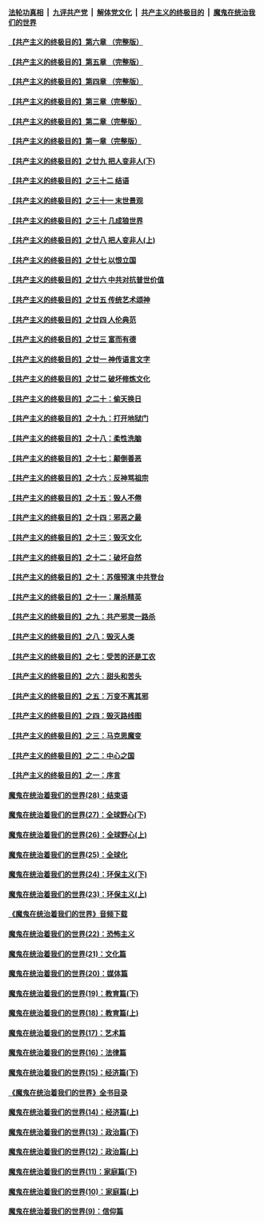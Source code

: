 

####  [法轮功真相](../../../../basic/blob/master/README.md?t=04221632) &nbsp;|&nbsp; [九评共产党](../../../../9ping.md/blob/master/README.md?t=04221632) &nbsp;|&nbsp; [解体党文化](../../../../jtdwh.md/blob/master/README.md?t=04221632)  &nbsp;|&nbsp; [共产主义的终极目的](../../../../gczydzjmd.md/blob/master/README.md?t=04221632) &nbsp;|&nbsp; [魔鬼在统治我们的世界](../../../../mgztzwmdsj.md/blob/master/README.md?t=04221632) 

#### [【共产主义的终极目的】第六章 （完整版）](../pages/nsc422/n11428913.md?t=04221632) 

#### [【共产主义的终极目的】第五章 （完整版）](../pages/nsc422/n11428912.md?t=04221632) 

#### [【共产主义的终极目的】第四章 （完整版）](../pages/nsc422/n11428907.md?t=04221632) 

#### [【共产主义的终极目的】第三章（完整版）](../pages/nsc422/n11428848.md?t=04221632) 

#### [【共产主义的终极目的】第二章（完整版）](../pages/nsc422/n11428831.md?t=04221632) 

#### [【共产主义的终极目的】第一章（完整版）](../pages/nsc422/n11417651.md?t=04221632) 

#### [【共产主义的终极目的】之廿九 把人变非人(下)](../pages/nsc422/n11344140.md?t=04221632) 

#### [【共产主义的终极目的】之三十二 结语](../pages/nsc422/n11360535.md?t=04221632) 

#### [【共产主义的终极目的】之三十一 末世景观](../pages/nsc422/n11351129.md?t=04221632) 

#### [【共产主义的终极目的】之三十 几成狼世界](../pages/nsc422/n11348280.md?t=04221632) 

#### [【共产主义的终极目的】之廿八 把人变非人(上)](../pages/nsc422/n11340492.md?t=04221632) 

#### [【共产主义的终极目的】之廿七 以恨立国](../pages/nsc422/n11336944.md?t=04221632) 

#### [【共产主义的终极目的】之廿六 中共对抗普世价值](../pages/nsc422/n11324785.md?t=04221632) 

#### [【共产主义的终极目的】之廿五 传统艺术颂神](../pages/nsc422/n11296396.md?t=04221632) 

#### [【共产主义的终极目的】之廿四 人伦典范](../pages/nsc422/n11296397.md?t=04221632) 

#### [【共产主义的终极目的】之廿三 富而有德](../pages/nsc422/n11283598.md?t=04221632) 

#### [【共产主义的终极目的】之廿一 神传语言文字](../pages/nsc422/n11263265.md?t=04221632) 

#### [【共产主义的终极目的】之廿二 破坏修炼文化](../pages/nsc422/n11245728.md?t=04221632) 

#### [【共产主义的终极目的】之二十：偷天换日](../pages/nsc422/n11238846.md?t=04221632) 

#### [【共产主义的终极目的】之十九：打开地狱门](../pages/nsc422/n11206376.md?t=04221632) 

#### [【共产主义的终极目的】之十八：柔性洗脑](../pages/nsc422/n11199994.md?t=04221632) 

#### [【共产主义的终极目的】之十七：颠倒善恶](../pages/nsc422/n11179782.md?t=04221632) 

#### [【共产主义的终极目的】之十六：反神骂祖宗](../pages/nsc422/n11166798.md?t=04221632) 

#### [【共产主义的终极目的】之十五：毁人不倦](../pages/nsc422/n11166792.md?t=04221632) 

#### [【共产主义的终极目的】之十四：邪恶之最](../pages/nsc422/n11150249.md?t=04221632) 

#### [【共产主义的终极目的】之十三：毁灭文化](../pages/nsc422/n11135227.md?t=04221632) 

#### [【共产主义的终极目的】之十二：破坏自然](../pages/nsc422/n11135214.md?t=04221632) 

#### [【共产主义的终极目的】之十：苏俄预演 中共登台](../pages/nsc422/n11118424.md?t=04221632) 

#### [【共产主义的终极目的】之十一：屠杀精英](../pages/nsc422/n11118442.md?t=04221632) 

#### [【共产主义的终极目的】之九：共产邪灵一路杀](../pages/nsc422/n11114139.md?t=04221632) 

#### [【共产主义的终极目的】之八：毁灭人类](../pages/nsc422/n11108503.md?t=04221632) 

#### [【共产主义的终极目的】之七：受苦的还是工农](../pages/nsc422/n11101809.md?t=04221632) 

#### [【共产主义的终极目的】之六：甜头和苦头](../pages/nsc422/n11096971.md?t=04221632) 

#### [【共产主义的终极目的】之五：万变不离其邪](../pages/nsc422/n11091285.md?t=04221632) 

#### [【共产主义的终极目的】之四：毁灭路线图](../pages/nsc422/n11086284.md?t=04221632) 

#### [【共产主义的终极目的】之三：马克思魔变](../pages/nsc422/n11061941.md?t=04221632) 

#### [【共产主义的终极目的】之二：中心之国](../pages/nsc422/n11047728.md?t=04221632) 

#### [【共产主义的终极目的】之一：序言](../pages/nsc422/n11086077.md?t=04221632) 

#### [魔鬼在统治着我们的世界(28)：结束语](../pages/nsc422/n10936246.md?t=04221632) 

#### [魔鬼在统治着我们的世界(27)：全球野心(下)](../pages/nsc422/n10928319.md?t=04221632) 

#### [魔鬼在统治着我们的世界(26)：全球野心(上)](../pages/nsc422/n10900318.md?t=04221632) 

#### [魔鬼在统治着我们的世界(25)：全球化](../pages/nsc422/n10788205.md?t=04221632) 

#### [魔鬼在统治着我们的世界(24)：环保主义(下)](../pages/nsc422/n10695307.md?t=04221632) 

#### [魔鬼在统治着我们的世界(23)：环保主义(上)](../pages/nsc422/n10688613.md?t=04221632) 

#### [《魔鬼在统治着我们的世界》音频下载](../pages/nsc422/n10635553.md?t=04221632) 

#### [魔鬼在统治着我们的世界(22)：恐怖主义](../pages/nsc422/n10614727.md?t=04221632) 

#### [魔鬼在统治着我们的世界(21)：文化篇](../pages/nsc422/n10597706.md?t=04221632) 

#### [魔鬼在统治着我们的世界(20)：媒体篇](../pages/nsc422/n10586579.md?t=04221632) 

#### [魔鬼在统治着我们的世界(19)：教育篇(下)](../pages/nsc422/n10564808.md?t=04221632) 

#### [魔鬼在统治着我们的世界(18)：教育篇(上)](../pages/nsc422/n10526970.md?t=04221632) 

#### [魔鬼在统治着我们的世界(17)：艺术篇](../pages/nsc422/n10499093.md?t=04221632) 

#### [魔鬼在统治着我们的世界(16)：法律篇](../pages/nsc422/n10485969.md?t=04221632) 

#### [魔鬼在统治着我们的世界(15)：经济篇(下)](../pages/nsc422/n10469975.md?t=04221632) 

#### [《魔鬼在统治着我们的世界》全书目录](../pages/nsc422/n10464261.md?t=04221632) 

#### [魔鬼在统治着我们的世界(14)：经济篇(上)](../pages/nsc422/n10457370.md?t=04221632) 

#### [魔鬼在统治着我们的世界(13)：政治篇(下)](../pages/nsc422/n10448270.md?t=04221632) 

#### [魔鬼在统治着我们的世界(12)：政治篇(上)](../pages/nsc422/n10444576.md?t=04221632) 

#### [魔鬼在统治着我们的世界(11)：家庭篇(下)](../pages/nsc422/n10440961.md?t=04221632) 

#### [魔鬼在统治着我们的世界(10)：家庭篇(上)](../pages/nsc422/n10435448.md?t=04221632) 

#### [魔鬼在统治着我们的世界(9)：信仰篇](../pages/nsc422/n10432159.md?t=04221632) 

